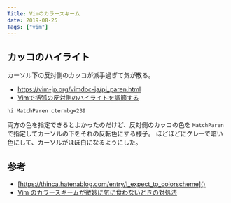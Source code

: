 ```yaml
---
Title: Vimのカラースキーム
date: 2019-08-25
Tags: ["vim"]
---
```


## カッコのハイライト

カーソル下の反対側のカッコが派手過ぎて気が散る。

* https://vim-jp.org/vimdoc-ja/pi_paren.html
* [Vimで括弧の反対側のハイライトを調節する](https://qiita.com/mochizukikotaro/items/7829ab32e0353d49c185)

```vim
hi MatchParen ctermbg=239
```

両方の色を指定できるとよかったのだけど、反対側のカッコの色を `MatchParen` で指定してカーソルの下をそれの反転色にする様子。
ほどほどにグレーで暗い色にして、カーソルがほぼ白になるようにした。

## 参考

* [https://thinca.hatenablog.com/entry/I_expect_to_colorscheme]()
* [Vim のカラースキームが微妙に気に食わないときの対処法](http://cohama.hateblo.jp/entry/2013/08/11/020849)
